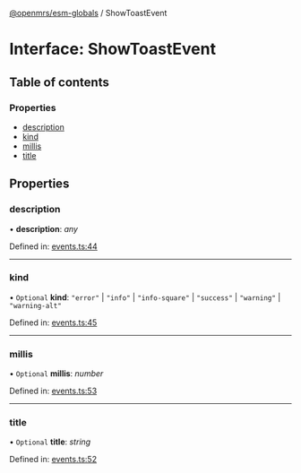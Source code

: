 [@openmrs/esm-globals](../API.md) / ShowToastEvent

# Interface: ShowToastEvent

## Table of contents

### Properties

- [description](showtoastevent.md#description)
- [kind](showtoastevent.md#kind)
- [millis](showtoastevent.md#millis)
- [title](showtoastevent.md#title)

## Properties

### description

• **description**: *any*

Defined in: [events.ts:44](https://github.com/openmrs/openmrs-esm-core/blob/master/packages/framework/esm-globals/src/events.ts#L44)

___

### kind

• `Optional` **kind**: ``"error"`` \| ``"info"`` \| ``"info-square"`` \| ``"success"`` \| ``"warning"`` \| ``"warning-alt"``

Defined in: [events.ts:45](https://github.com/openmrs/openmrs-esm-core/blob/master/packages/framework/esm-globals/src/events.ts#L45)

___

### millis

• `Optional` **millis**: *number*

Defined in: [events.ts:53](https://github.com/openmrs/openmrs-esm-core/blob/master/packages/framework/esm-globals/src/events.ts#L53)

___

### title

• `Optional` **title**: *string*

Defined in: [events.ts:52](https://github.com/openmrs/openmrs-esm-core/blob/master/packages/framework/esm-globals/src/events.ts#L52)
